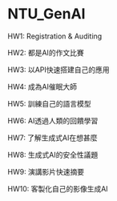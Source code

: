# NTU_GenAI
HW1: Registration & Auditing

HW2: 都是AI的作文比賽

HW3: 以API快速搭建自己的應用

HW4: 成為AI催眠大師

HW5: 訓練自己的語言模型

HW6: AI透過人類的回饋學習

HW7: 了解生成式AI在想甚麼

HW8: 生成式AI的安全性議題

HW9: 演講影片快速摘要

HW10: 客製化自己的影像生成AI
